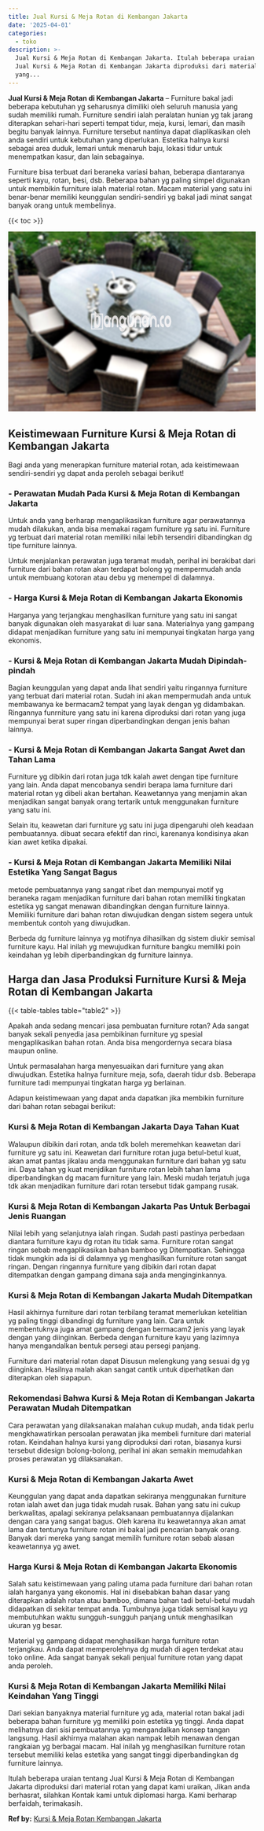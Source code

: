 ```yaml
---
title: Jual Kursi & Meja Rotan di Kembangan Jakarta
date: '2025-04-01'
categories:
  - toko
description: >-
  Jual Kursi & Meja Rotan di Kembangan Jakarta. Itulah beberapa uraian tentang
  Jual Kursi & Meja Rotan di Kembangan Jakarta diproduksi dari material rotan
  yang...
---
```


**Jual Kursi & Meja Rotan di Kembangan Jakarta** – Furniture bakal jadi beberapa kebutuhan yg seharusnya dimiliki oleh seluruh manusia yang sudah memiliki rumah. Furniture sendiri ialah peralatan hunian yg tak jarang diterapkan sehari-hari seperti tempat tidur, meja, kursi, lemari, dan masih begitu banyak lainnya. Furniture tersebut nantinya dapat diaplikasikan oleh anda sendiri untuk kebutuhan yang diperlukan. Estetika halnya kursi sebagai area duduk, lemari untuk menaruh baju, lokasi tidur untuk menempatkan kasur, dan lain sebagainya.

Furniture bisa terbuat dari beraneka variasi bahan, beberapa diantaranya seperti kayu, rotan, besi, dsb. Beberapa bahan yg paling simpel digunakan untuk membikin furniture ialah material rotan. Macam material yang satu ini benar-benar memiliki keunggulan sendiri-sendiri yg bakal jadi minat sangat banyak orang untuk membelinya.

{{< toc >}}

![Jual Kursi & Meja Rotan di Kembangan Jakarta](/images/kursi-meja-rotan-murah10.png)

## Keistimewaan Furniture Kursi & Meja Rotan di Kembangan Jakarta

Bagi anda yang menerapkan furniture material rotan, ada keistimewaan sendiri-sendiri yg dapat anda peroleh sebagai berikut!

### \- Perawatan Mudah Pada Kursi & Meja Rotan di Kembangan Jakarta

Untuk anda yang berharap mengaplikasikan furniture agar perawatannya mudah dilakukan, anda bisa memakai ragam furniture yg satu ini. Furniture yg terbuat dari material rotan memiliki nilai lebih tersendiri dibandingkan dg tipe furniture lainnya.

Untuk menjalankan perawatan juga teramat mudah, perihal ini berakibat dari furniture dari bahan rotan akan terdapat bolong yg mempermudah anda untuk membuang kotoran atau debu yg menempel di dalamnya.

### \- Harga Kursi & Meja Rotan di Kembangan Jakarta Ekonomis

Harganya yang terjangkau menghasilkan furniture yang satu ini sangat banyak digunakan oleh masyarakat di luar sana. Materialnya yang gampang didapat menjadikan furniture yang satu ini mempunyai tingkatan harga yang ekonomis.

### \- Kursi & Meja Rotan di Kembangan Jakarta Mudah Dipindah-pindah

Bagian keunggulan yang dapat anda lihat sendiri yaitu ringannya furniture yang terbuat dari material rotan. Sudah ini akan mempermudah anda untuk membawanya ke bermacam2 tempat yang layak dengan yg didambakan. Ringannya funrniture yang satu ini karena diproduksi dari rotan yang juga mempunyai berat super ringan diperbandingkan dengan jenis bahan lainnya.

### \- Kursi & Meja Rotan di Kembangan Jakarta Sangat Awet dan Tahan Lama

Furniture yg dibikin dari rotan juga tdk kalah awet dengan tipe furniture yang lain. Anda dapat mencobanya sendiri berapa lama furniture dari material rotan yg dibeli akan bertahan. Keawetannya yang menjamin akan menjadikan sangat banyak orang tertarik untuk menggunakan furniture yang satu ini.

Selain itu, keawetan dari furniture yg satu ini juga dipengaruhi oleh keadaan pembuatannya. dibuat secara efektif dan rinci, karenanya kondisinya akan kian awet ketika dipakai.

### \- Kursi & Meja Rotan di Kembangan Jakarta Memiliki Nilai Estetika Yang Sangat Bagus

metode pembuatannya yang sangat ribet dan mempunyai motif yg beraneka ragam menjadikan furniture dari bahan rotan memiliki tingkatan estetika yg sangat menawan dibandingkan dengan furniture lainnya. Memiliki furniture dari bahan rotan diwujudkan dengan sistem segera untuk membentuk contoh yang diwujudkan.

Berbeda dg furniture lainnya yg motifnya dihasilkan dg sistem diukir semisal furniture kayu. Hal inilah yg mewujudkan furniture bangku memiliki poin keindahan yg lebih diperbandingkan dg furniture lainnya.

## Harga dan Jasa Produksi Furniture Kursi & Meja Rotan di Kembangan Jakarta

{{< table-tables table="table2" >}}

Apakah anda sedang mencari jasa pembuatan furniture rotan? Ada sangat banyak sekali penyedia jasa pembikinan furniture yg spesial mengaplikasikan bahan rotan. Anda bisa mengordernya secara biasa maupun online.

Untuk permasalahan harga menyesuaikan dari furniture yang akan diwujudkan. Estetika halnya furniture meja, sofa, daerah tidur dsb. Beberapa furniture tadi mempunyai tingkatan harga yg berlainan.

Adapun keistimewaan yang dapat anda dapatkan jika membikin furniture dari bahan rotan sebagai berikut:

### Kursi & Meja Rotan di Kembangan Jakarta Daya Tahan Kuat

Walaupun dibikin dari rotan, anda tdk boleh meremehkan keawetan dari furniture yg satu ini. Keawetan dari furniture rotan juga betul-betul kuat, akan amat pantas jikalau anda menggunakan furniture dari bahan yg satu ini. Daya tahan yg kuat menjdikan furniture rotan lebih tahan lama diperbandingkan dg macam furniture yang lain. Meski mudah terjatuh juga tdk akan menjadikan furniture dari rotan tersebut tidak gampang rusak.

### Kursi & Meja Rotan di Kembangan Jakarta Pas Untuk Berbagai Jenis Ruangan

Nilai lebih yang selanjutnya ialah ringan. Sudah pasti pastinya perbedaan diantara furniture kayu dg rotan itu tidak sama. Furniture rotan sangat ringan sebab mengaplikasikan bahan bamboo yg Ditempatkan. Sehingga tidak mungkin ada isi di dalamnya yg menghasilkan furniture rotan sangat ringan. Dengan ringannya furniture yang dibikin dari rotan dapat ditempatkan dengan gampang dimana saja anda menginginkannya.

### Kursi & Meja Rotan di Kembangan Jakarta Mudah Ditempatkan

Hasil akhirnya furniture dari rotan terbilang teramat memerlukan ketelitian yg paling tinggi dibandingi dg furniture yang lain. Cara untuk membentuknya juga amat gampang dengan bermacam2 jenis yang layak dengan yang diinginkan. Berbeda dengan furniture kayu yang lazimnya hanya mengandalkan bentuk persegi atau persegi panjang.

Furniture dari material rotan dapat Disusun melengkung yang sesuai dg yg diinginkan. Hasilnya malah akan sangat cantik untuk diperhatikan dan diterapkan oleh siapapun.

### Rekomendasi Bahwa Kursi & Meja Rotan di Kembangan Jakarta Perawatan Mudah Ditempatkan

Cara perawatan yang dilaksanakan malahan cukup mudah, anda tidak perlu mengkhawatirkan persoalan perawatan jika membeli furniture dari material rotan. Keindahan halnya kursi yang diproduksi dari rotan, biasanya kursi tersebut didesign bolong-bolong, perihal ini akan semakin memudahkan proses perawatan yg dilaksanakan.

### Kursi & Meja Rotan di Kembangan Jakarta Awet

Keunggulan yang dapat anda dapatkan sekiranya menggunakan furniture rotan ialah awet dan juga tidak mudah rusak. Bahan yang satu ini cukup berkwalitas, apalagi sekiranya pelaksanaan pembuatannya dijalankan dengan cara yang sangat bagus. Oleh karena itu keawetannya akan amat lama dan tentunya furniture rotan ini bakal jadi pencarian banyak orang. Banyak dari mereka yang sangat memilih furniture rotan sebab alasan keawetannya yg awet.

### Harga Kursi & Meja Rotan di Kembangan Jakarta Ekonomis

Salah satu keistimewaan yang paling utama pada furniture dari bahan rotan ialah harganya yang ekonomis. Hal ini disebabkan bahan dasar yang diterapkan adalah rotan atau bamboo, dimana bahan tadi betul-betul mudah didapatkan di sekitar tempat anda. Tumbuhnya juga tidak semisal kayu yg membutuhkan waktu sungguh-sungguh panjang untuk menghasilkan ukuran yg besar.

Material yg gampang didapat menghasilkan harga furniture rotan terjangkau. Anda dapat memperolehnya dg mudah di agen terdekat atau toko online. Ada sangat banyak sekali penjual furniture rotan yang dapat anda peroleh.

### Kursi & Meja Rotan di Kembangan Jakarta Memiliki Nilai Keindahan Yang Tinggi

Dari sekian banyaknya material furniture yg ada, material rotan bakal jadi beberapa bahan furniture yg memiliki poin estetika yg tinggi. Anda dapat melihatnya dari sisi pembuatannya yg mengandalkan konsep tangan langsung. Hasil akhirnya malahan akan nampak lebih menawan dengan rangkaian yg berbagai macam. Hal inilah yg menghasilkan furniture rotan tersebut memiliki kelas estetika yang sangat tinggi diperbandingkan dg furniture lainnya.

Itulah beberapa uraian tentang Jual Kursi & Meja Rotan di Kembangan Jakarta diproduksi dari material rotan yang dapat kami uraikan, Jikan anda berhasrat, silahkan Kontak kami untuk diplomasi harga. Kami berharap berfaidah, terimakasih.

**Ref by:** [Kursi & Meja Rotan Kembangan Jakarta](https://id.wikipedia.org/wiki/Kursi)
